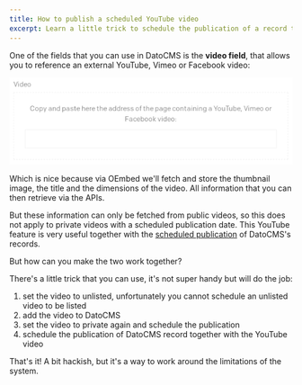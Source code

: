 ```yaml
---
title: How to publish a scheduled YouTube video
excerpt: Learn a little trick to schedule the publication of a record together with a scheduled YouTube video.
---
```


One of the fields that you can use in DatoCMS is the **video field**, that allows you to reference an external YouTube, Vimeo or Facebook video:

![Video field in DatoCMS UI](../../images/video-field.png)

Which is nice because via OEmbed we'll fetch and store the thumbnail image, the title and the dimensions of the video. All information that you can then retrieve via the APIs.

But these information can only be fetched from public videos, so this does not apply to private videos with a scheduled publication date. This YouTube feature is very useful together with the [scheduled publication](/blog/scheduled-publishing-during-christmas) of DatoCMS's records.

But how can you make the two work together?

There's a little trick that you can use, it's not super handy but will do the job:

1. set the video to unlisted, unfortunately you cannot schedule an unlisted video to be listed
1. add the video to DatoCMS
1. set the video to private again and schedule the publication
1. schedule the publication of DatoCMS record together with the YouTube video

That's it! A bit hackish, but it's a way to work around the limitations of the system.